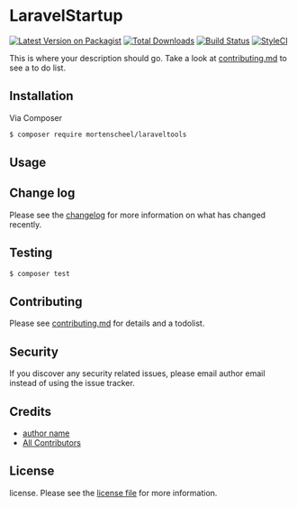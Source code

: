 # LaravelStartup

[![Latest Version on Packagist][ico-version]][link-packagist]
[![Total Downloads][ico-downloads]][link-downloads]
[![Build Status][ico-travis]][link-travis]
[![StyleCI][ico-styleci]][link-styleci]

This is where your description should go. Take a look at [contributing.md](contributing.md) to see a to do list.

## Installation

Via Composer

``` bash
$ composer require mortenscheel/laraveltools
```

## Usage

## Change log

Please see the [changelog](changelog.md) for more information on what has changed recently.

## Testing

``` bash
$ composer test
```

## Contributing

Please see [contributing.md](contributing.md) for details and a todolist.

## Security

If you discover any security related issues, please email author email instead of using the issue tracker.

## Credits

- [author name][link-author]
- [All Contributors][link-contributors]

## License

license. Please see the [license file](license.md) for more information.

[ico-version]: https://img.shields.io/packagist/v/mortenscheel/laraveltools.svg?style=flat-square
[ico-downloads]: https://img.shields.io/packagist/dt/mortenscheel/laraveltools.svg?style=flat-square
[ico-travis]: https://img.shields.io/travis/mortenscheel/laraveltools/master.svg?style=flat-square
[ico-styleci]: https://styleci.io/repos/12345678/shield

[link-packagist]: https://packagist.org/packages/mortenscheel/laraveltools
[link-downloads]: https://packagist.org/packages/mortenscheel/laraveltools
[link-travis]: https://travis-ci.org/mortenscheel/laraveltools
[link-styleci]: https://styleci.io/repos/12345678
[link-author]: https://github.com/mortenscheel
[link-contributors]: ../../contributors
